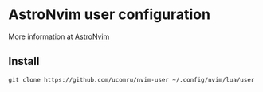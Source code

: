 # AstroNvim user configuration

More information at [AstroNvim](https://astronvim.com/)

## Install

`git clone https://github.com/ucomru/nvim-user ~/.config/nvim/lua/user`

